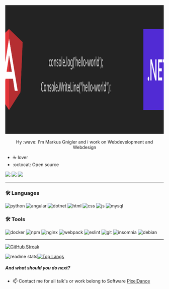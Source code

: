 <img src="https://github.com/MarkusGnigler/MarkusGnigler/blob/main/hello-world.svg" alt="Hello world" width="1025" height="409">

<p align="center"> 
  Hy :wave: I'm Markus Gnigler and i work on Webdevelopment and Webdesign<br>
</p>

- :coffee: lover
- :octocat: Open source

<!-- https://github-readme-stats.vercel.app/api?username=DennisHartrampf&show_icons=true -->
<p>
  <a href="#"><img src="https://img.shields.io/badge/DDD-Advocate-_.svg"></a>
  <a href="#"><img src="https://img.shields.io/badge/Clean%20Architecture-Enthusiast-_.svg"></a>
  <a href="#"><img src="https://img.shields.io/badge/Clean%20Code-Enthusiast-_.svg"></a>
</p>

----

### 🛠️ Languages
![python](https://img.shields.io/static/v1?logo=python&label=&message=python&color=111&logoColor=AAA&style=flat-square&link=)
![angular](https://img.shields.io/badge/-angular-E23237?style=flat-square&logo=angular&logoColor=white)
![dotnet](https://img.shields.io/badge/-.net-512BD4?style=flat-square&logo=.net&logoColor=white)
![html](https://img.shields.io/badge/-HTML5-E34F26?style=flat-square&logo=HTML5&logoColor=white)
![css](https://img.shields.io/badge/-CSS3-1572B6?style=flat-square&logo=CSS3&logoColor=white)
![js](https://img.shields.io/badge/-JavaScript-FCDC00?style=flat-square&logo=javascript&logoColor=white)
![mysql](https://img.shields.io/badge/-MySQL-F29111?style=flat-square&logo=MySQL&logoColor=white)

### 🛠️ Tools
![docker](https://img.shields.io/badge/-docker-1C8EED?style=flat-square&logo=docker&logoColor=white)
![npm](https://img.shields.io/badge/-NPM-CB3837?style=flat-square&logo=NPM&logoColor=white)
![nginx](https://img.shields.io/badge/-nginx-40BA12?style=flat-square&logo=nginx&logoColor=white)
![webpack](https://img.shields.io/badge/-WebPack-1C78C0?style=flat-square&logo=WebPack&logoColor=white)
![eslint](https://img.shields.io/badge/-ESLint-4B32C3?style=flat-square&logo=ESLint&logoColor=white)
![git](https://img.shields.io/static/v1?logo=git&label=&message=git&color=111&logoColor=AAA&style=flat-square)
![insomnia](https://img.shields.io/badge/-Insomnia-5849BE?style=flat-square&logo=Insomnia&logoColor=white)
![debian](https://img.shields.io/badge/-Debian-A80030?style=flat-square&logo=Debian&logoColor=white)

----



<!--
  <p>
    <img src="https://img.shields.io/badge/-Visual%20Studio%20Code-23A9F2?style=flat-square&logo=Visual%20Studio%20Code&logoColor=white"/>
    <img src="https://img.shields.io/badge/-Github-181717?style=flat-square&logo=GitHub&logoColor=white"/>
    <img src="https://img.shields.io/badge/-Git-F44D27?style=flat-square&logo=Git&logoColor=white"/>
  
    <img src="https://img.shields.io/badge/-Apache-D22128?style=flat-square&logo=Apache&logoColor=white"/>
    <img src="https://img.shields.io/badge/-Trello-0079BF?style=flat-square&logo=Trello&logoColor=white"/>
    <img src="https://img.shields.io/badge/-Slack-E01563?style=flat-square&logo=Slack&logoColor=white"/>
    <img src="https://img.shields.io/badge/-Sketch-FA6400?style=flat-square&logo=Sketch&logoColor=white"/>
    
    <img src="https://img.shields.io/badge/-MySQL-F29111?style=flat-square&logo=MySQL&logoColor=white"/>
    <img src="https://img.shields.io/badge/-Insomnia-5849BE?style=flat-square&logo=Insomnia&logoColor=white"/>
    <img src="https://img.shields.io/badge/-Notion-000000?style=flat-square&logo=Notion&logoColor=white"/><br/>
    <img src="https://img.shields.io/badge/-Vue.js-42B883?style=flat-square&logo=Vue.js&logoColor=white"/>
    <img src="https://img.shields.io/badge/-Laravel-F55247?style=flat-square&logo=Laravel&logoColor=white"/>
    <img src="https://img.shields.io/badge/-Lumen-E74430?style=flat-square&logo=Lumen&logoColor=white"/>
    <img src="https://img.shields.io/badge/-Storybook-FF4785?style=flat-square&logo=Storybook&logoColor=white"/>
    <img src="https://img.shields.io/badge/-WebPack-1C78C0?style=flat-square&logo=WebPack&logoColor=white"/>
    <img src="https://img.shields.io/badge/-ESLint-4B32C3?style=flat-square&logo=ESLint&logoColor=white"/>
    <img src="https://img.shields.io/badge/-HTML5-E34F26?style=flat-square&logo=HTML5&logoColor=white"/>
    <img src="https://img.shields.io/badge/-CSS3-1572B6?style=flat-square&logo=CSS3&logoColor=white"/>
    <img src="https://img.shields.io/badge/-Debian-A80030?style=flat-square&logo=Debian&logoColor=white"/>
    <img src="https://img.shields.io/badge/-Google%20Cloud-4285F4?style=flat-square&logo=Google%20Cloud&logoColor=white"/>
    <img src="https://img.shields.io/badge/-OVH%20Cloud-123F6D?style=flat-square&logo=OVH&logoColor=white"/>
    <img src="https://img.shields.io/badge/-Codacy-222F29?style=flat-square&logo=Codacy&logoColor=white"/>
  </p>
-->
  
<!--
[![Anurag's GitHub stats](https://github-readme-stats.vercel.app/api?username=MarkusGnigler)](https://github.com/anuraghazra/github-readme-stats)
-->

[![GitHub Streak](http://github-readme-streak-stats.herokuapp.com?user=MarkusGnigler&theme=dracula)](https://git.io/streak-stats)
<!--
http://github-readme-streak-stats.herokuapp.com/demo/?user=MarkusGnigler&theme=dracula&hide_border=false&properties=ring
-->

<img src = "https://github-readme-stats.vercel.app/api?username=MarkusGnigler&&show_icons=true&theme=radical" alt="readme stats">[![Top Langs](https://github-readme-stats.vercel.app/api/top-langs/?username=MarkusGnigler&layout=compact&theme=merko)](https://github.com/anuraghazra/github-readme-stats)

##### And what should you do next?
- 📫 Contact me for all talk's or work belong to Software <a href="www.pixeldance.at" target="_blank">PixelDance</a>


<!--
https://arturssmirnovs.github.io/github-profile-readme-generator/
-->
